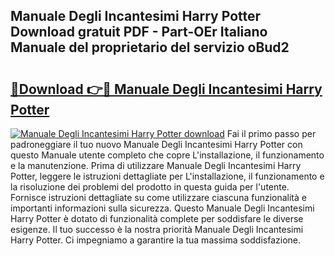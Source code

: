 ## Manuale Degli Incantesimi Harry Potter Download gratuit PDF - Part-OEr Italiano Manuale del proprietario del servizio oBud2

# <h2><a href="http://dfelxv.blite.top/?on=Manuale+Degli+Incantesimi+Harry+Potter">🔗Download 👉🔴 Manuale Degli Incantesimi Harry Potter</a></h2>

[![Manuale Degli Incantesimi Harry Potter download](https://i.imgur.com/lujVjoI.png)](http://dfelxv.blite.top/?on=Manuale+Degli+Incantesimi+Harry+Potter)
Fai il primo passo per padroneggiare il tuo nuovo Manuale Degli Incantesimi Harry Potter con questo Manuale utente completo che copre L'installazione, il funzionamento e la manutenzione. Prima di utilizzare Manuale Degli Incantesimi Harry Potter, leggere le istruzioni dettagliate per L'installazione, il funzionamento e la risoluzione dei problemi del prodotto in questa guida per l'utente. Fornisce istruzioni dettagliate su come utilizzare ciascuna funzionalità e importanti informazioni sulla sicurezza. Questo Manuale Degli Incantesimi Harry Potter è dotato di funzionalità complete per soddisfare le diverse esigenze. Il tuo successo è la nostra priorità Manuale Degli Incantesimi Harry Potter. Ci impegniamo a garantire la tua massima soddisfazione.
